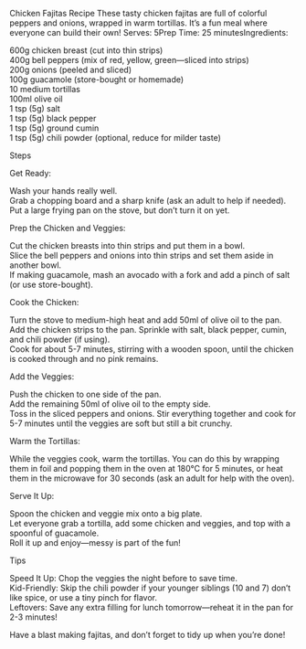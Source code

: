 Chicken Fajitas Recipe
These tasty chicken fajitas are full of colorful peppers and onions, wrapped in warm tortillas. It’s a fun meal where everyone can build their own!
Serves: 5Prep Time: 25 minutesIngredients:  

600g chicken breast (cut into thin strips)  
400g bell peppers (mix of red, yellow, green—sliced into strips)  
200g onions (peeled and sliced)  
100g guacamole (store-bought or homemade)  
10 medium tortillas  
100ml olive oil  
1 tsp (5g) salt  
1 tsp (5g) black pepper  
1 tsp (5g) ground cumin  
1 tsp (5g) chili powder (optional, reduce for milder taste)

Steps

Get Ready:  

Wash your hands really well.  
Grab a chopping board and a sharp knife (ask an adult to help if needed).  
Put a large frying pan on the stove, but don’t turn it on yet.


Prep the Chicken and Veggies:  

Cut the chicken breasts into thin strips and put them in a bowl.  
Slice the bell peppers and onions into thin strips and set them aside in another bowl.  
If making guacamole, mash an avocado with a fork and add a pinch of salt (or use store-bought).


Cook the Chicken:  

Turn the stove to medium-high heat and add 50ml of olive oil to the pan.  
Add the chicken strips to the pan. Sprinkle with salt, black pepper, cumin, and chili powder (if using).  
Cook for about 5-7 minutes, stirring with a wooden spoon, until the chicken is cooked through and no pink remains.


Add the Veggies:  

Push the chicken to one side of the pan.  
Add the remaining 50ml of olive oil to the empty side.  
Toss in the sliced peppers and onions. Stir everything together and cook for 5-7 minutes until the veggies are soft but still a bit crunchy.


Warm the Tortillas:  

While the veggies cook, warm the tortillas. You can do this by wrapping them in foil and popping them in the oven at 180°C for 5 minutes, or heat them in the microwave for 30 seconds (ask an adult for help with the oven).


Serve It Up:  

Spoon the chicken and veggie mix onto a big plate.  
Let everyone grab a tortilla, add some chicken and veggies, and top with a spoonful of guacamole.  
Roll it up and enjoy—messy is part of the fun!



Tips

Speed It Up: Chop the veggies the night before to save time.  
Kid-Friendly: Skip the chili powder if your younger siblings (10 and 7) don’t like spice, or use a tiny pinch for flavor.  
Leftovers: Save any extra filling for lunch tomorrow—reheat it in the pan for 2-3 minutes!

Have a blast making fajitas, and don’t forget to tidy up when you’re done!

